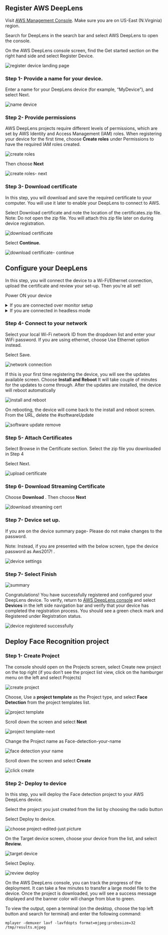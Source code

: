 ## Register AWS DeepLens

Visit [AWS Management Console](https://console.aws.amazon.com/console/home?region=us-east-1). Make sure you are on US-East (N.Virginia) region.

Search for DeepLens in the search bar and select AWS DeepLens to open the console.

On the AWS DeepLens console screen, find the Get started section on the right hand side and select Register Device.

![register device landing page](https://user-images.githubusercontent.com/11222214/38656972-a73f8bd4-3dd2-11e8-8275-0486f8d78d2d.JPG)

### Step 1- Provide a name for your device.

Enter a name for your DeepLens device (for example, “MyDevice”), and select Next.

![name device](https://user-images.githubusercontent.com/11222214/38656982-b8d2b3d0-3dd2-11e8-9d00-060ccf015d0c.JPG)

### Step 2- Provide permissions

AWS DeepLens projects require different levels of permissions, which are set by AWS Identity and Access Management (IAM) roles. When registering your device for the first time, choose **Create roles** under Permissions to have the required IAM roles created. 

![create roles](https://user-images.githubusercontent.com/11222214/41578790-cad777a4-7348-11e8-97b1-b12f9a8f6549.jpg)

Then choose **Next**

![create roles- next](https://user-images.githubusercontent.com/11222214/41578802-e0c3ccc0-7348-11e8-9690-27adb740049c.jpg)

### Step 3- Download certificate
In this step, you will download and save the required certificate to your computer. You will use it later to enable your DeepLens to connect to AWS.

Select Download certificate and note the location of the certificates.zip file. Note: Do not open the zip file. You will attach this zip file later on during device registration.

![download certificate](https://user-images.githubusercontent.com/11222214/41578863-2fe8e4e8-7349-11e8-999b-8b4890bd4136.JPG)

Select **Continue.**

![download certificate- continue](https://user-images.githubusercontent.com/11222214/41578893-5b928842-7349-11e8-867b-bf79d293bd2f.JPG)


## Configure your DeepLens

In this step, you will connect the device to a Wi-Fi/Ethernet connection, upload the certificate and review your set-up. Then you're all set!

Power ON your device

<details> <summary>If you are connected over monitor setup </summary>
  
  Make sure the middle LED is blinking. If it is not, then use a pin to reset the device. The reset button is located at the back of the device
  
 Navigate to the setup page by choosing **Complete the setup** 
 
 ![last step](https://user-images.githubusercontent.com/11222214/41578985-c854efba-7349-11e8-8c73-62267c61091a.JPG)
  
</details>
  
<details> <summary>If you are connected in headless mode </summary>
  
  Make sure the middle LED is blinking. If it is not, then use a pin to reset the device. The reset button is located at the back of the device
  
  Locate the SSID/password of the device’s Wi-Fi. You can find the SSID/password on the underside of the device.
  
  Connect to the device network via the SSID and provide the password
  
  Navigate to the setup page by choosing **Complete the setup** 
  
  ![last step](https://user-images.githubusercontent.com/11222214/41578985-c854efba-7349-11e8-8c73-62267c61091a.JPG)
  
</details>

### Step 4- Connect to your network

Select your local Wi-Fi network ID from the dropdown list and enter your WiFi password. If you are using ethernet, choose Use Ethernet option instead.

Select Save.

![network connection](https://user-images.githubusercontent.com/11222214/38657139-77c96aa4-3dd3-11e8-8cba-97dc3c47fc66.JPG)

If this is your first time registering the device, you will see the updates available screen. Choose **Install and Reboot** It will take couple of minutes for the updates to come through. After the updates are installed, the device will reboot automatically

![install and reboot](https://user-images.githubusercontent.com/11222214/41579269-14d84e30-734b-11e8-8894-c4a76f1715d5.JPG)

On rebooting, the device will come back to the install and reboot screen. From the URL, delete the #softwareUpdate

![software update remove](https://user-images.githubusercontent.com/11222214/41579379-a3deed32-734b-11e8-894a-c209cb7a7cca.JPG)

### Step 5- Attach Certificates

Select Browse in the Certificate section. Select the zip file you downloaded in Step 4 

Select Next.

![upload certificate](https://user-images.githubusercontent.com/11222214/38657156-8cc8c5b2-3dd3-11e8-9261-dda8a8925cca.JPG)

### Step 6- Download Streaming Certificate

Choose **Download** . Then choose **Next**

![download streaming cert](https://user-images.githubusercontent.com/11222214/41579452-e253dca8-734b-11e8-9a47-5a7f48b6a0db.JPG)

### Step 7- Device set up.

If you are on the device summary page- Please do not make changes to the password.

Note: Instead, if you are presented with the below screen, type the device password as Aws2017! . 

![device settings](https://user-images.githubusercontent.com/11222214/38657201-c44385fe-3dd3-11e8-8497-7add710be21b.JPG)

### Step 7- Select Finish

![summary](https://user-images.githubusercontent.com/11222214/41579495-0d5235e4-734c-11e8-987a-18a0b83259cc.JPG)


Congratulations! You have successfully registered and configured your DeepLens device. To verify, return to [AWS DeepLens console](https://console.aws.amazon.com/deeplens/home?region=us-east-1#projects) and select **Devices** in the left side navigation bar and verify that your device has completed the registration process. You should see a green check mark and Registered under Registration status.

![device registered successfully](https://user-images.githubusercontent.com/11222214/41579540-3cc3560a-734c-11e8-82c0-6fc18c3952c8.JPG)

## Deploy Face Recognition project

### Step 1- Create Project

The console should open on the Projects screen, select Create new project on the top right (if you don’t see the project list view, click on the hamburger menu on the left and select Projects)

![create project](https://user-images.githubusercontent.com/11222214/38657905-82207e44-3dd7-11e8-83ef-52049e229e33.JPG)

Choose, Use a **project template** as the Project type, and select **Face Detection** from the project templates list.

![project template](https://user-images.githubusercontent.com/11222214/38657922-958edd7c-3dd7-11e8-830b-ec129d9363e6.JPG)

Scroll down the screen and select **Next**

![project template-next](https://user-images.githubusercontent.com/11222214/38657930-a3f6c1a4-3dd7-11e8-96a9-3f3cebb1712e.JPG)

Change the Project name as Face-detection-your-name

![face detection your name](https://user-images.githubusercontent.com/11222214/38657948-b8cc049a-3dd7-11e8-948f-1d32948408d1.JPG)

Scroll down the screen and select **Create**


![click create](https://user-images.githubusercontent.com/11222214/38657969-d573db7c-3dd7-11e8-9f45-fc6d1eb25a4b.JPG)


### Step 2- Deploy to device
In this step, you will deploy the Face detection project to your AWS DeepLens device.

Select the project you just created from the list by choosing the radio button


Select Deploy to device.


![choose project-edited-just picture](https://user-images.githubusercontent.com/11222214/38657988-eb9d98b6-3dd7-11e8-8c94-7273fcfa6e1b.jpg)

On the Target device screen, choose your device from the list, and select **Review.**

![target device](https://user-images.githubusercontent.com/11222214/38658011-088f81d2-3dd8-11e8-972a-9342b7b3e291.JPG)

Select Deploy.

![review deploy](https://user-images.githubusercontent.com/11222214/38658032-223db2e8-3dd8-11e8-9bdf-04779cd0e0e6.JPG)

On the AWS DeepLens console, you can track the progress of the deployment. It can take a few minutes to transfer a large model file to the device. Once the project is downloaded, you will see a success message displayed and the banner color will change from blue to green.

To view the output, open a terminal (on the desktop, choose the top left button and search for terminal) and enter the following command:

`mplayer -demuxer lavf -lavfdopts format=mjpeg:probesize=32 /tmp/results.mjpeg`

